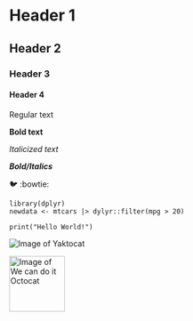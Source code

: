 # Header 1
## Header 2
### Header 3
#### Header 4

Regular text

**Bold text**

*Italicized text*

***Bold/Italics***

🐦 :bowtie:

```
library(dplyr)
newdata <- mtcars |> dylyr::filter(mpg > 20)

print("Hello World!")
```

![Image of Yaktocat](https://octodex.github.com/images/yaktocat.png)
<!--- different sized image here --->
<img src="https://octodex.github.com/images/mona-the-rivetertocat.png" alt="Image of We can do it Octocat" width="100" height="100">

<!--- your text here as a comment --->
